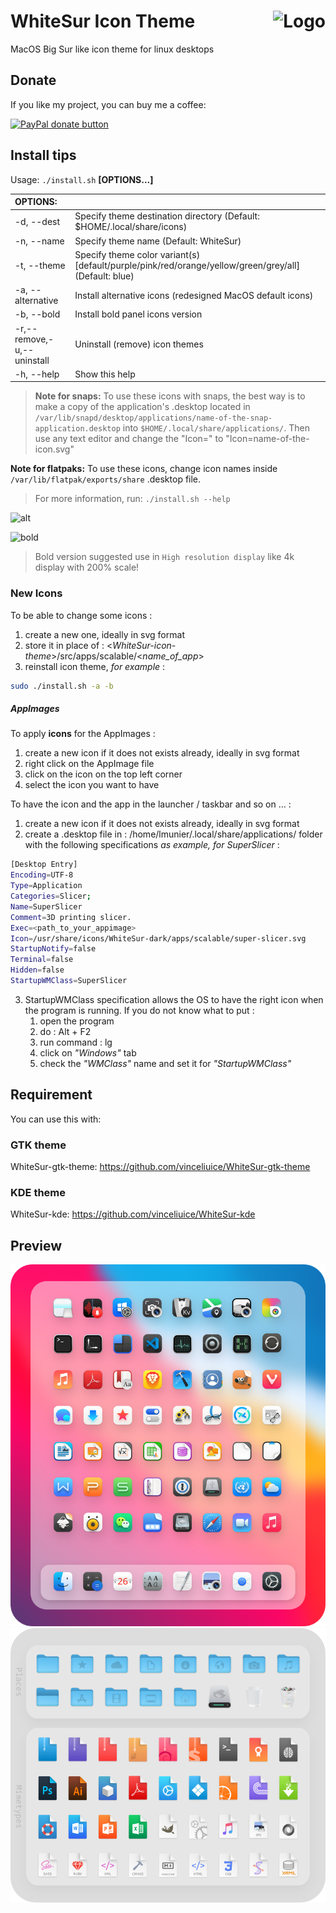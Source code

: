 <img src="https://github.com/vinceliuice/Sierra-gtk-theme/blob/imgs/logo.png" alt="Logo" align="right" /> WhiteSur Icon Theme
======

MacOS Big Sur like icon theme for linux desktops

## Donate

If you like my project, you can buy me a coffee:

<span class="paypal"><a href="https://www.paypal.me/vinceliuice" title="Donate to this project using Paypal"><img src="https://www.paypalobjects.com/webstatic/mktg/Logo/pp-logo-100px.png" alt="PayPal donate button" /></a></span>

## Install tips

Usage:  `./install.sh`  **[OPTIONS...]**

|  OPTIONS:           | |
|:--------------------|:-------------|
|-d, --dest           | Specify theme destination directory (Default: $HOME/.local/share/icons)|
|-n, --name           | Specify theme name (Default: WhiteSur)|
|-t, --theme          | Specify theme color variant(s) [default/purple/pink/red/orange/yellow/green/grey/all] (Default: blue)|
|-a, --alternative    | Install alternative icons (redesigned MacOS default icons)|
|-b, --bold           | Install bold panel icons version|
|-r,--remove,-u,--uninstall | Uninstall (remove) icon themes|
|-h, --help           | Show this help|

> **Note for snaps:** To use these icons with snaps, the best way is to make a copy of the application's .desktop located in `/var/lib/snapd/desktop/applications/name-of-the-snap-application.desktop` into `$HOME/.local/share/applications/`. Then use any text editor and change the "Icon=" to "Icon=name-of-the-icon.svg"

**Note for flatpaks:** To use these icons, change icon names inside `/var/lib/flatpak/exports/share` .desktop file.

> For more information, run: `./install.sh --help`

![alt](alt-version.png?raw=true)

![bold](bold-size.png?raw=true)

> Bold version suggested use in `High resolution display` like 4k display with 200% scale!

### New Icons

To be able to change some icons :

1. create a new one, ideally in svg format
2. store it in place of : <*WhiteSur-icon-theme*>/src/apps/scalable/<*name_of_app*>
3. reinstall icon theme, *for example* :

```bash
sudo ./install.sh -a -b
```

##### AppImages

To apply **icons** for the AppImages :

1. create a new icon if it does not exists already, ideally in svg format
2. right click on the AppImage file
3. click on the icon on the top left corner
4. select the icon you want to have

To have the icon and the app in the launcher / taskbar and so on ... :

1. create a new icon if it does not exists already, ideally in svg format
2. create a .desktop file in : /home/lmunier/.local/share/applications/ folder with the following specifications *as example, for SuperSlicer* :

```bash
[Desktop Entry]
Encoding=UTF-8
Type=Application
Categories=Slicer;
Name=SuperSlicer
Comment=3D printing slicer.
Exec=<path_to_your_appimage>
Icon=/usr/share/icons/WhiteSur-dark/apps/scalable/super-slicer.svg
StartupNotify=false
Terminal=false
Hidden=false
StartupWMClass=SuperSlicer
```

3. StartupWMClass specification allows the OS to have the right icon when the program is running. If you do not know what to put :
   1. open the program
   2. do : Alt + F2
   3. run command : lg
   4. click on *"Windows"* tab
   5. check the *"WMClass"* name and set it for *"StartupWMClass"*

## Requirement
You can use this with:

### GTK theme

WhiteSur-gtk-theme: https://github.com/vinceliuice/WhiteSur-gtk-theme

### KDE theme

WhiteSur-kde: https://github.com/vinceliuice/WhiteSur-kde

## Preview
![1](preview.png)
![2](preview01.png)
